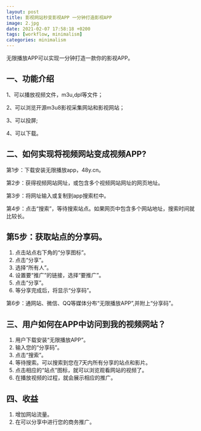 ```yaml
---
layout: post
title: 影视网站秒变影视APP 一分钟打造影视APP
image: 2.jpg
date: 2021-02-07 17:58:18 +0200
tags: [workflow, minimalism]
categories: minimalism
---
```

无限播放APP可以实现一分钟打造一款你的影视APP。

## 一、功能介绍

1、可以播放视频文件，m3u,dpl等文件；

​2、可以浏览开源m3u8影视采集网站和影视网站；

3、可以投屏;

​4、可以下载。

## 二、如何实现将视频网站变成视频APP?

第1步：下载安装无限播放app，48y.cn。

第2步：获得视频网站网址，或包含多个视频网站网址的网页地址。

第3步：将网址输入或复制到app搜索栏中。

第4步：点击“搜索”，等待搜索站点。如果网页中包含多个网站地址，搜索时间就比较长。

## 第5步：获取站点的分享码。

1. 点击站点右下角的“分享图标”。
2. 点击“分享”。
3. 选择“所有人”。
4. 设置要“推广”的链接，选择“要推广”。
5. 点击“分享”。
6. 等分享完成后，将显示“分享码”。

第6步：通网站、微信、QQ等媒体分布“无限播放APP”,并附上“分享码”。

## 三、用户如何在APP中访问到我的视频网站？

1. 用户下载安装“无限播放APP”。
2. 输入您的“分享码”。
3. 点击“搜索”。
4. 等待搜索。可以搜索到您在7天内所有分享的站点和影片。
5. 点击相应的“站点”图标，就可以浏览观看网站的视频了。
6. 在播放视频的过程，就会展示相应的推广。

## 四、收益

1. 增加网站流量。
2. 在可以分享中进行您的商务推广。
